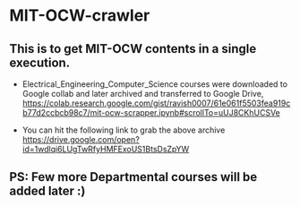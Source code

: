# MIT-OCW-crawler
## This is to get MIT-OCW contents in a single execution.

* Electrical_Engineering_Computer_Science courses were downloaded to Google collab and later archived  and transferred to Google Drive,
https://colab.research.google.com/gist/ravish0007/61e061f5503fea919cb77d2ccbcb98c7/mit-ocw-scrapper.ipynb#scrollTo=uUJ8CKhUCSVe



* You can hit the following link to grab the above archive
https://drive.google.com/open?id=1wdlqi6LUgTwRfyHMFExoUS1BtsDsZpYW

## PS: Few more Departmental courses will be added later :)
